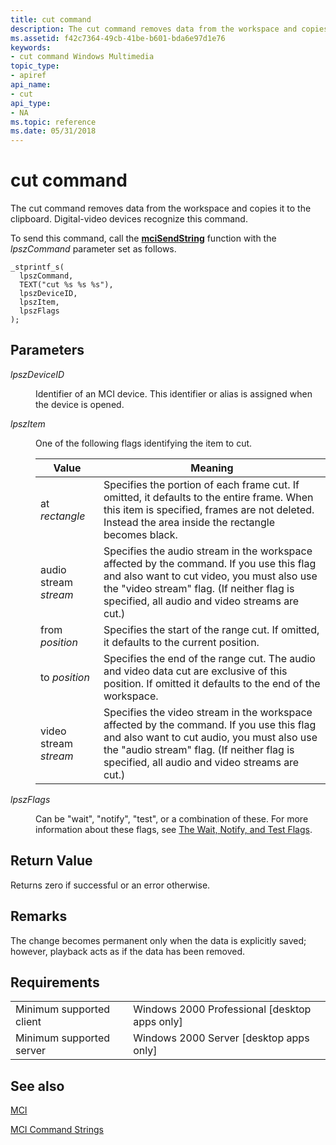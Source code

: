 ```yaml
---
title: cut command
description: The cut command removes data from the workspace and copies it to the clipboard. Digital-video devices recognize this command.
ms.assetid: f42c7364-49cb-41be-b601-bda6e97d1e76
keywords:
- cut command Windows Multimedia
topic_type:
- apiref
api_name:
- cut
api_type:
- NA
ms.topic: reference
ms.date: 05/31/2018
---
```


# cut command

The cut command removes data from the workspace and copies it to the clipboard. Digital-video devices recognize this command.

To send this command, call the [**mciSendString**](https://msdn.microsoft.com/library/Dd757161(v=VS.85).aspx) function with the *lpszCommand* parameter set as follows.

``` syntax
_stprintf_s(
  lpszCommand, 
  TEXT("cut %s %s %s"), 
  lpszDeviceID, 
  lpszItem, 
  lpszFlags
); 
```

## Parameters

<dl> <dt>

<span id="lpszDeviceID"></span><span id="lpszdeviceid"></span><span id="LPSZDEVICEID"></span>*lpszDeviceID*
</dt> <dd>

Identifier of an MCI device. This identifier or alias is assigned when the device is opened.

</dd> <dt>

<span id="lpszItem"></span><span id="lpszitem"></span><span id="LPSZITEM"></span>*lpszItem*
</dt> <dd>

One of the following flags identifying the item to cut.



| Value                 | Meaning                                                                                                                                                                                                                               |
|-----------------------|---------------------------------------------------------------------------------------------------------------------------------------------------------------------------------------------------------------------------------------|
| at *rectangle*        | Specifies the portion of each frame cut. If omitted, it defaults to the entire frame. When this item is specified, frames are not deleted. Instead the area inside the rectangle becomes black.                                       |
| audio stream *stream* | Specifies the audio stream in the workspace affected by the command. If you use this flag and also want to cut video, you must also use the "video stream" flag. (If neither flag is specified, all audio and video streams are cut.) |
| from *position*       | Specifies the start of the range cut. If omitted, it defaults to the current position.                                                                                                                                                |
| to *position*         | Specifies the end of the range cut. The audio and video data cut are exclusive of this position. If omitted it defaults to the end of the workspace.                                                                                  |
| video stream *stream* | Specifies the video stream in the workspace affected by the command. If you use this flag and also want to cut audio, you must also use the "audio stream" flag. (If neither flag is specified, all audio and video streams are cut.) |



 

</dd> <dt>

<span id="lpszFlags"></span><span id="lpszflags"></span><span id="LPSZFLAGS"></span>*lpszFlags*
</dt> <dd>

Can be "wait", "notify", "test", or a combination of these. For more information about these flags, see [The Wait, Notify, and Test Flags](the-wait-notify-and-test-flags.md).

</dd> </dl>

## Return Value

Returns zero if successful or an error otherwise.

## Remarks

The change becomes permanent only when the data is explicitly saved; however, playback acts as if the data has been removed.

## Requirements



|                                     |                                                            |
|-------------------------------------|------------------------------------------------------------|
| Minimum supported client<br/> | Windows 2000 Professional \[desktop apps only\]<br/> |
| Minimum supported server<br/> | Windows 2000 Server \[desktop apps only\]<br/>       |



## See also

<dl> <dt>

[MCI](mci.md)
</dt> <dt>

[MCI Command Strings](mci-command-strings.md)
</dt> </dl>

 

 





